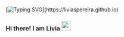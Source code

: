 ### 

<!-- <p align="center">
  <img width="500px" src="https://gifer.com/en/J4o">
</p> -->

[![Typing SVG](https://readme-typing-svg.herokuapp.com?color=011B56&size=40&width=500&height=100&lines=Hi✨;Ol%C3%A1!;Nice+to+meet+you!)](https://liviaspereira.github.io)

### Hi there! I am Livia <img src="https://media.giphy.com/media/hvRJCLFzcasrR4ia7z/giphy.gif" width="25px">
<!--   
**liviaspereira/liviaspereira** is a ✨ _special_ ✨ repository because its `README.md` (this file) appears on your GitHub profile.

Here are some ideas to get you started:

- 🔭 I’m currently working on ...
- 🌱 I’m currently learning ...
- 👯 I’m looking to collaborate on ...
- 🤔 I’m looking for help with ...
- 💬 Ask me about ...
- 📫 How to reach me: ...
- 😄 Pronouns: ...
- ⚡ Fun fact: ...
-->
